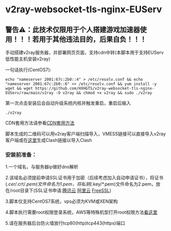 # v2ray-websocket-tls-nginx-EUServ

## 警告⚠：此技术仅限用于个人搭建游戏加速器使用！！！若用于其他违法目的，后果自负！！！

手动搭建v2ray服务器，并部署网页页面，支持cdn中转(本脚本用于支持EUServ低性能主机安装v2ray)

一句话执行(CentOS7):

`echo "nameserver 2001:67c:2b0::4" > /etc/resolv.conf && echo "nameserver 2001:67c:2b0::6" >> /etc/resolv.conf && yum install -y wget && wget https://github.com/HXHGTS/v2ray-websocket-tls-nginx-EUServ/raw/main/v2ray -O v2ray && chmod +x v2ray && sudo ./v2ray`

第一次点击安装后会自动升级系统内核并触发重启，重启后输入

`./v2ray`

CDN套用方法请参看[CDN套用方法](/cdn.md)

脚本生成的二维码可以用v2ray客户端扫描导入，VMESS链接可以直接导入v2ray客户端或在[这里](https://hxhgts.icu/ClashRuleTransfer/)生成Clash链接以导入Clash

### 安装前准备：

1.一个域名，与服务器ip做好dns解析

2.该域名必须提前申请SSL证书用于加密（后续考虑加入自动申请证书），将证书(*.cer/*.crt/*.pem)文件命名为1.pem，将私钥(*.key/*.pem)文件命名为2.pem，放在/root目录下(SSL证书申请:[腾讯云](https://console.cloud.tencent.com/ssl) [阿里云](https://common-buy.aliyun.com/?spm=5176.b5912525.0.0.3c07GExwGExwfv&commodityCode=cas) [FreeSSL](https://freessl.cn/))

3.脚本仅支持CentOS7系统，vps必须为KVM或XEN架构

4.脚本执行需要root权限登录系统，AWS等特殊机型打开root权限方法[看这里](https://hxhgts.github.io/AWSECSRoot/)

5.请在服务器后台防火墙放行tcp80(http)tcp443(https)端口
